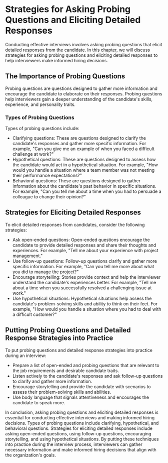 Strategies for Asking Probing Questions and Eliciting Detailed Responses
====================================================================================================================

Conducting effective interviews involves asking probing questions that elicit detailed responses from the candidate. In this chapter, we will discuss strategies for asking probing questions and eliciting detailed responses to help interviewers make informed hiring decisions.

The Importance of Probing Questions
-----------------------------------

Probing questions are questions designed to gather more information and encourage the candidate to elaborate on their responses. Probing questions help interviewers gain a deeper understanding of the candidate's skills, experience, and personality traits.

### Types of Probing Questions

Types of probing questions include:

* Clarifying questions: These are questions designed to clarify the candidate's responses and gather more specific information. For example, "Can you give me an example of when you faced a difficult challenge at work?"
* Hypothetical questions: These are questions designed to assess how the candidate would act in a hypothetical situation. For example, "How would you handle a situation where a team member was not meeting their performance expectations?"
* Behavioral questions: These are questions designed to gather information about the candidate's past behavior in specific situations. For example, "Can you tell me about a time when you had to persuade a colleague to change their opinion?"

Strategies for Eliciting Detailed Responses
-------------------------------------------

To elicit detailed responses from candidates, consider the following strategies:

* Ask open-ended questions: Open-ended questions encourage the candidate to provide detailed responses and share their thoughts and experiences. For example, "Tell me about your experience with project management."
* Use follow-up questions: Follow-up questions clarify and gather more specific information. For example, "Can you tell me more about what you did to manage the project?"
* Encourage storytelling: Stories provide context and help the interviewer understand the candidate's experiences better. For example, "Tell me about a time when you successfully resolved a challenging issue at work."
* Use hypothetical situations: Hypothetical situations help assess the candidate's problem-solving skills and ability to think on their feet. For example, "How would you handle a situation where you had to deal with a difficult customer?"

Putting Probing Questions and Detailed Response Strategies into Practice
------------------------------------------------------------------------

To put probing questions and detailed response strategies into practice during an interview:

* Prepare a list of open-ended and probing questions that are relevant to the job requirements and desirable candidate traits.
* Listen actively to the candidate's responses and ask follow-up questions to clarify and gather more information.
* Encourage storytelling and provide the candidate with scenarios to assess their problem-solving skills and abilities.
* Use body language that signals attentiveness and encourages the candidate to speak more.

In conclusion, asking probing questions and eliciting detailed responses is essential for conducting effective interviews and making informed hiring decisions. Types of probing questions include clarifying, hypothetical, and behavioral questions. Strategies for eliciting detailed responses include asking open-ended questions, using follow-up questions, encouraging storytelling, and using hypothetical situations. By putting these techniques into practice during the interview process, interviewers can gather necessary information and make informed hiring decisions that align with the organization's goals.
